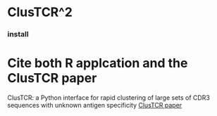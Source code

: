 # ClusTCR^2

### install 


# Cite both R applcation and the ClusTCR paper


ClusTCR: a Python interface for rapid clustering of large sets of CDR3 sequences with unknown antigen specificity <a href="https://academic.oup.com/bioinformatics/article/37/24/4865/6300511" target="_blank">ClusTCR paper</a>


